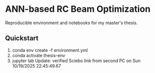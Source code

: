 # ANN-based RC Beam Optimization
Reproducible environment and notebooks for my master's thesis.

## Quickstart
1. conda env create -f environment.yml
2. conda activate thesis-env
3. jupyter lab
Update: verified Sciebo link from second PC on Sun 10/19/2025 22:45:49.67

